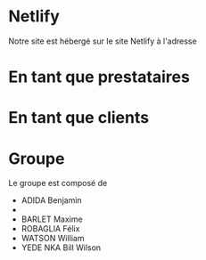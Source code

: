 # Netlify

Notre site est hébergé sur le site Netlify à l'adresse 

# En tant que prestataires

# En tant que clients

# Groupe

Le groupe est composé de 
<ul>

<li> ADIDA Benjamin <li>
<li> BARLET Maxime </li>
<li> ROBAGLIA Félix </li>
<li> WATSON William </li>
<li> YEDE NKA Bill Wilson </li>

</ul>
